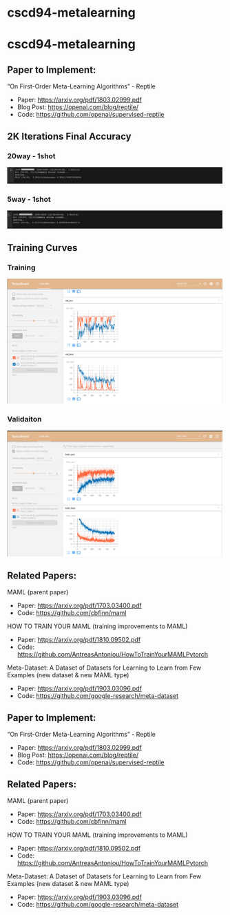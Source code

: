 # cscd94-metalearning

# cscd94-metalearning


## Paper to Implement:

“On First-Order Meta-Learning Algorithms” - Reptile 
- Paper: https://arxiv.org/pdf/1803.02999.pdf 
- Blog Post: https://openai.com/blog/reptile/ 
- Code: https://github.com/openai/supervised-reptile

## 2K Iterations Final Accuracy

### 20way - 1shot
<img src="2K-itr-run/20way-1shot & 5way-1shot/20way-1shot-res.png" width="500">

### 5way - 1shot
<img src="2K-itr-run/20way-1shot & 5way-1shot/5way-1shot-res.png" width="500">

## Training Curves 

### Training
<img src="2K-itr-run/20way-1shot & 5way-1shot/test-acc-loss.png" width="500">

### Validaiton
<img src="2K-itr-run/20way-1shot & 5way-1shot/train-acc-loss.png" width="500">

## Related Papers:

MAML (parent paper)
- Paper: https://arxiv.org/pdf/1703.03400.pdf 
- Code: https://github.com/cbfinn/maml

HOW TO TRAIN YOUR MAML (training improvements to MAML)
- Paper: https://arxiv.org/pdf/1810.09502.pdf 
- Code: https://github.com/AntreasAntoniou/HowToTrainYourMAMLPytorch


Meta-Dataset: A Dataset of Datasets for Learning to Learn from Few Examples (new dataset & new MAML type)
- Paper: https://arxiv.org/pdf/1903.03096.pdf 
- Code: https://github.com/google-research/meta-dataset


## Paper to Implement:

“On First-Order Meta-Learning Algorithms” - Reptile 
- Paper: https://arxiv.org/pdf/1803.02999.pdf 
- Blog Post: https://openai.com/blog/reptile/ 
- Code: https://github.com/openai/supervised-reptile


## Related Papers:

MAML (parent paper)
- Paper: https://arxiv.org/pdf/1703.03400.pdf 
- Code: https://github.com/cbfinn/maml

HOW TO TRAIN YOUR MAML (training improvements to MAML)
- Paper: https://arxiv.org/pdf/1810.09502.pdf 
- Code: https://github.com/AntreasAntoniou/HowToTrainYourMAMLPytorch


Meta-Dataset: A Dataset of Datasets for Learning to Learn from Few Examples (new dataset & new MAML type)
- Paper: https://arxiv.org/pdf/1903.03096.pdf 
- Code: https://github.com/google-research/meta-dataset


